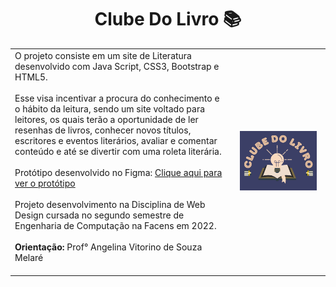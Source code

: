 <h1 align="center">Clube Do Livro 📚</h1>
<table border=0>
<tr> <td width="70%">
O projeto consiste em um site de Literatura desenvolvido com Java Script, CSS3, Bootstrap e HTML5.
<br>
<br>
Esse visa incentivar a procura do conhecimento e o hábito da leitura, sendo um site voltado para leitores, os quais terão a oportunidade de ler resenhas de livros, conhecer novos títulos, escritores e eventos literários, avaliar e comentar conteúdo e até se divertir com uma roleta literária.
<br>
<br>
Protótipo desenvolvido no Figma: <a href = "https://www.figma.com/file/dy5rrdAmY2LAVFUqauY2hv/Prot%C3%B3tipo-Site-Livro?node-id=0%3A1&t=MB1p0hbGZgVJVi6s-1" target="_blank">Clique aqui para ver o protótipo</a>
 <br>
 <br>
Projeto desenvolvimento na Disciplina de Web Design cursada no segundo semestre de Engenharia de Computação na Facens em 2022.
 <br>
 <br>
 <strong>Orientação:</strong> Prof° Angelina Vitorino de Souza Melaré
<br>
<br>
 </td>
 <td width="30%">
<p align="center">
<img src="imagens/logo.png" width="90%"/>
  </p>
   </td></tr>
</table>
